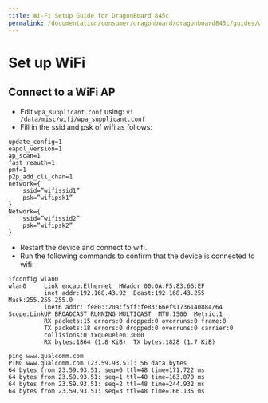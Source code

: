 ```yaml
---
title: Wi-Fi Setup Guide for DragonBoard 845c
permalink: /documentation/consumer/dragonboard/dragonboard845c/guides/wifi.md.html
---
```


# Set up WiFi

## Connect to a WiFi AP

- Edit `wpa_supplicant.conf` using: `vi /data/misc/wifi/wpa_supplicant.conf`
- Fill in the ssid and psk of wifi as follows:
```Shell
update_config=1
eapol_version=1
ap_scan=1
fast_reauth=1
pmf=1
p2p_add_cli_chan=1
network={
    ssid=”wifissid1”
    psk=”wifipsk1”
}
Network={
    ssid=”wifissid2”
    psk=”wifipsk2”
}
```
- Restart the device and connect to wifi.
- Run the following commands to confirm that the device is connected to wifi:
```Shell
ifconfig wlan0
wlan0     Link encap:Ethernet  HWaddr 00:0A:F5:83:66:EF
          inet addr:192.168.43.92  Bcast:192.168.43.255  Mask:255.255.255.0
          inet6 addr: fe80::20a:f5ff:fe83:66ef%1736140884/64 Scope:LinkUP BROADCAST RUNNING MULTICAST  MTU:1500  Metric:1
          RX packets:15 errors:0 dropped:0 overruns:0 frame:0
          TX packets:18 errors:0 dropped:0 overruns:0 carrier:0
          collisions:0 txqueuelen:3000
          RX bytes:1864 (1.8 KiB)  TX bytes:1828 (1.7 KiB)
          
ping www.qualcomm.com
PING www.qualcomm.com (23.59.93.51): 56 data bytes
64 bytes from 23.59.93.51: seq=0 ttl=48 time=171.722 ms
64 bytes from 23.59.93.51: seq=1 ttl=48 time=163.070 ms
64 bytes from 23.59.93.51: seq=2 ttl=48 time=244.932 ms
64 bytes from 23.59.93.51: seq=3 ttl=48 time=166.135 ms
```
